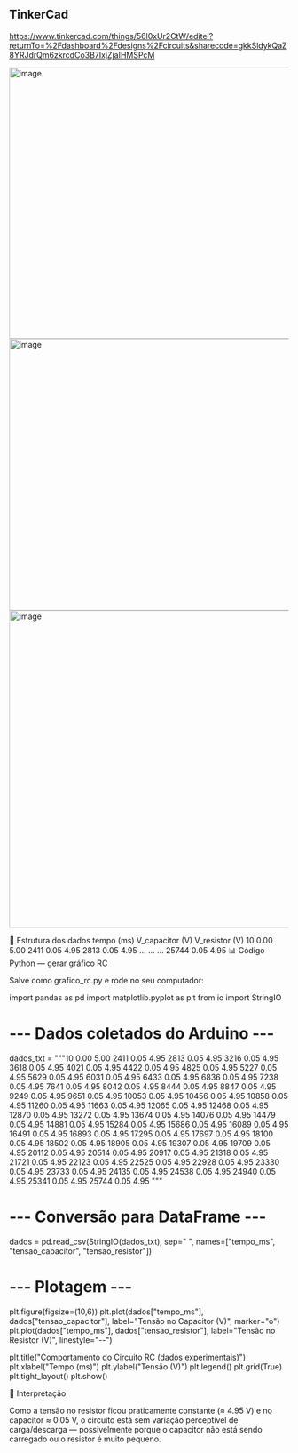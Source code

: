 
## TinkerCad
https://www.tinkercad.com/things/56l0xUr2CtW/editel?returnTo=%2Fdashboard%2Fdesigns%2Fcircuits&sharecode=gkkSldykQaZ8YRJdrQm6zkrcdCo3B7IxjZjaIHMSPcM

<img width="756" height="488" alt="image" src="https://github.com/user-attachments/assets/4d2faa90-84db-447c-98b7-2e3c1b74adf7" />
<img width="775" height="489" alt="image" src="https://github.com/user-attachments/assets/d96be6a2-83ae-4762-8115-f762f458cd68" />
<img width="873" height="571" alt="image" src="https://github.com/user-attachments/assets/0b62bcca-1550-40c8-af39-9f9fb5b0830c" />

🧩 Estrutura dos dados
tempo (ms)	V_capacitor (V)	V_resistor (V)
10	0.00	5.00
2411	0.05	4.95
2813	0.05	4.95
...	...	...
25744	0.05	4.95
📊 Código Python — gerar gráfico RC

Salve como grafico_rc.py e rode no seu computador:

import pandas as pd
import matplotlib.pyplot as plt
from io import StringIO

# --- Dados coletados do Arduino ---
dados_txt = """10 0.00 5.00
2411 0.05 4.95
2813 0.05 4.95
3216 0.05 4.95
3618 0.05 4.95
4021 0.05 4.95
4422 0.05 4.95
4825 0.05 4.95
5227 0.05 4.95
5629 0.05 4.95
6031 0.05 4.95
6433 0.05 4.95
6836 0.05 4.95
7238 0.05 4.95
7641 0.05 4.95
8042 0.05 4.95
8444 0.05 4.95
8847 0.05 4.95
9249 0.05 4.95
9651 0.05 4.95
10053 0.05 4.95
10456 0.05 4.95
10858 0.05 4.95
11260 0.05 4.95
11663 0.05 4.95
12065 0.05 4.95
12468 0.05 4.95
12870 0.05 4.95
13272 0.05 4.95
13674 0.05 4.95
14076 0.05 4.95
14479 0.05 4.95
14881 0.05 4.95
15284 0.05 4.95
15686 0.05 4.95
16089 0.05 4.95
16491 0.05 4.95
16893 0.05 4.95
17295 0.05 4.95
17697 0.05 4.95
18100 0.05 4.95
18502 0.05 4.95
18905 0.05 4.95
19307 0.05 4.95
19709 0.05 4.95
20112 0.05 4.95
20514 0.05 4.95
20917 0.05 4.95
21318 0.05 4.95
21721 0.05 4.95
22123 0.05 4.95
22525 0.05 4.95
22928 0.05 4.95
23330 0.05 4.95
23733 0.05 4.95
24135 0.05 4.95
24538 0.05 4.95
24940 0.05 4.95
25341 0.05 4.95
25744 0.05 4.95
"""

# --- Conversão para DataFrame ---
dados = pd.read_csv(StringIO(dados_txt), sep=" ", names=["tempo_ms", "tensao_capacitor", "tensao_resistor"])

# --- Plotagem ---
plt.figure(figsize=(10,6))
plt.plot(dados["tempo_ms"], dados["tensao_capacitor"], label="Tensão no Capacitor (V)", marker="o")
plt.plot(dados["tempo_ms"], dados["tensao_resistor"], label="Tensão no Resistor (V)", linestyle="--")

plt.title("Comportamento do Circuito RC (dados experimentais)")
plt.xlabel("Tempo (ms)")
plt.ylabel("Tensão (V)")
plt.legend()
plt.grid(True)
plt.tight_layout()
plt.show()

🧠 Interpretação

Como a tensão no resistor ficou praticamente constante (≈ 4.95 V) e no capacitor ≈ 0.05 V, o circuito está sem variação perceptível de carga/descarga — possivelmente porque o capacitor não está sendo carregado ou o resistor é muito pequeno.
